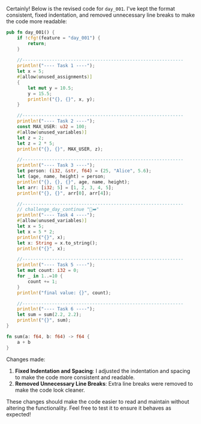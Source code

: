 Certainly! Below is the revised code for `day_001`. I've kept the format consistent, fixed indentation, and removed unnecessary line breaks to make the code more readable:

```rust
pub fn day_001() {
    if !cfg!(feature = "day_001") {
        return;
    }
    
    //------------------------------------------------------------
    println!("---- Task 1 ----");
    let x = 5;
    #[allow(unused_assignments)]
    {
        let mut y = 10.5; 
        y = 15.5;
        println!("{}, {}", x, y);
    }

    //------------------------------------------------------------
    println!("---- Task 2 ----");
    const MAX_USER: u32 = 100;
    #[allow(unused_variables)]
    let z = 2;
    let z = 2 * 5;
    println!("{}, {}", MAX_USER, z);

    //------------------------------------------------------------
    println!("---- Task 3 ----");
    let person: (i32, &str, f64) = (25, "Alice", 5.6);
    let (age, name, height) = person;
    println!("{}, {}, {}", age, name, height);
    let arr: [i32; 5] = [1, 2, 3, 4, 5];
    println!("{}, {}", arr[0], arr[4]);

    //------------------------------------------------------------
    // challenge_day_continue "🎯➡️"
    println!("---- Task 4 ----");
    #[allow(unused_variables)]
    let x = 5;
    let x = 5 * 2;
    println!("{}", x);
    let x: String = x.to_string();
    println!("{}", x);

    //------------------------------------------------------------
    println!("---- Task 5 ----");
    let mut count: i32 = 0;
    for _ in 1..=10 {
        count += 1;
    } 
    println!("final value: {}", count);

    //------------------------------------------------------------
    println!("---- Task 6 ----");
    let sum = sum(2.2, 2.2);
    println!("{}", sum);
}

fn sum(a: f64, b: f64) -> f64 {
    a + b
}
```

Changes made:

1. **Fixed Indentation and Spacing**: I adjusted the indentation and spacing to make the code more consistent and readable.
2. **Removed Unnecessary Line Breaks**: Extra line breaks were removed to make the code look cleaner.

These changes should make the code easier to read and maintain without altering the functionality. Feel free to test it to ensure it behaves as expected!